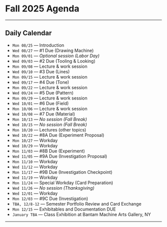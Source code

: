 # Fall 2025 Agenda

---

## Daily Calendar


* `Mon 08/25` — Introduction
* `Wed 08/27` — #1 Due (Drawing Machine)
* `Mon 09/01` — *Optional session (Labor Day)*    
* `Wed 09/03` — #2 Due (Tooling & Looking)
* `Mon 09/08` — Lecture & work session
* `Wed 09/10` — #3 Due (Lines)
* `Mon 09/15` — Lecture & work session
* `Wed 09/17` — #4 Due (Tone)
* `Mon 09/22` — Lecture & work session
* `Wed 09/24` — #5 Due (Pattern)
* `Mon 09/29` — Lecture & work session
* `Wed 10/01` — #6 Due (Field)
* `Mon 10/06` — Lecture & work session
* `Wed 10/08` — #7 Due (Material)
* `Mon 10/13` — *No session (Fall Break)*
* `Wed 10/15` — *No session (Fall Break)*
* `Mon 10/20` — Lectures (other topics)
* `Wed 10/22` — #8A Due (Experiment Proposal)
* `Mon 10/27` — Workday
* `Wed 10/29` — Workday
* `Mon 11/03` — #8B Due (Experiment)
* `Wed 11/05` — #9A Due (Investigation Proposal)
* `Mon 11/10` — Workday
* `Wed 11/12` — Workday
* `Mon 11/17` — #9B Due (Investigation Checkpoint)
* `Wed 11/19` — Workday
* `Mon 11/24` — Special Workday (Card Preparation)
* `Wed 11/26` — *No session (Thanksgiving)*
* `Wed 12/01` — Workday
* `Mon 12/03` — #9C Due (Investigation)
* `TBA, 12/8-12` — Semester Portfolio Review and Card Exchange
* `Mon 12/15` — Exhibitables and Documentation DUE
* `January TBA`  — Class Exhibition at Bantam Machine Arts Gallery, NY

---

